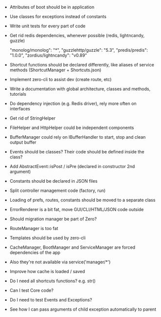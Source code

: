 - Attributes of boot should be in application
- Use classes for exceptions instead of constants
- Write unit tests for every part of code
- Get rid redis dependencies, whenever possible (redis, lightncandy, guzzle)

	"monolog/monolog": "*",
	"guzzlehttp/guzzle": "5.3",
	"predis/predis": "1.0.0",
	"zordius/lightncandy": "v0.89"

- Shortcut functions should be declared differently, like aliases of service methods (ShortcutManager + Shortcuts.json)
- Implement zero-cli to assist dev (create route, etc)
- Write a documentation with global architecture, classes and methods, tutorials
- Do dependency injection (e.g. Redis driver), rely more often on interfaces
- Get rid of StringHelper
- FileHelper and HttpHelper could be independent components
- BufferManager could rely on IBufferHandler to start, stop and clean output buffer
- Events should be classes? Their code should be defined inside the class?
- Add AbstractEvent::isPost / isPre (declared in constructor 2nd argument)
- Constants should be declared in JSON files
- Split controller management code (factory, run)
- Loading of prefs, routes, constants should be moved to a separate class
- ErrorRenderer is a bit fat, move GUI/CLI/HTML/JSON code outside
- Should migration manager be part of Zero?
- RouteManager is too fat
- Templates should be used by zero-cli
- CacheManager, BootManager and ServiceManager are forced dependencies of the app
- Also they're not available via service('manager/*')
- Improve how cache is loaded / saved
- Do I need all shortcuts functions? e.g. str()
- Can I test Core code?
- Do I need to test Events and Exceptions?

- See how I can pass arguments of child exception automatically to parent